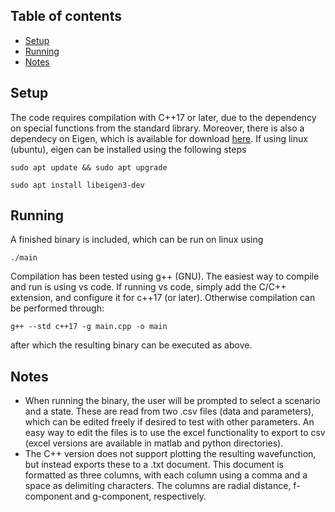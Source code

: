 ## Table of contents
* [Setup](#setup)
* [Running](#running)
* [Notes](#notes)
	
## Setup
The code requires compilation with C++17 or later, due to the dependency on special functions from the standard library. Moreover, there is also a dependecy on Eigen, which is available for download [here](http://eigen.tuxfamily.org/index.php?title=Main_Page#Download). If using linux (ubuntu), eigen can be installed using the following steps

    sudo apt update && sudo apt upgrade

    sudo apt install libeigen3-dev

## Running
A finished binary is included, which can be run on linux using 

    ./main

Compilation has been tested using g++ (GNU). The easiest way to compile and run is using vs code. If running vs code, simply add the C/C++ extension, and configure it for c++17 (or later). Otherwise compilation can be performed through:

    g++ --std c++17 -g main.cpp -o main

after which the resulting binary can be executed as above.

## Notes
- When running the binary, the user will be prompted to select a scenario and a state. These are read from two .csv files (data and parameters), which can be edited freely if desired to test with other parameters. An easy way to edit the files is to use the excel functionality to export to csv (excel versions are available in matlab and python directories).
- The C++ version does not support plotting the resulting wavefunction, but instead exports these to a .txt document. This document is formatted as three columns, with each column using a comma and a space as delimiting characters. The columns are radial distance, f-component and g-component, respectively.